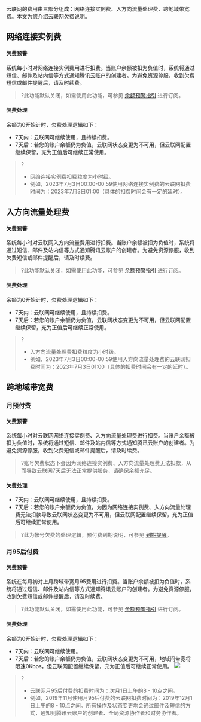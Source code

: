 ﻿云联网的费用由三部分组成：网络连接实例费、入方向流量处理费、跨地域带宽费。本文为您介绍云联网欠费说明。


## 网络连接实例费
#### 欠费预警
系统每小时对网络连接实例费用进行扣费。当账户余额被扣为负值时，系统将通过短信、邮件及站内信等方式通知腾讯云账户的创建者。为避免资源停服，收到欠费短信或邮件提醒后，请及时续费。
>?此功能默认关闭，如需使用此功能，可参见 [余额预警指引](https://cloud.tencent.com/document/product/555/9942)  进行订阅。
>

#### 欠费处理
余额为0开始计时，欠费处理逻辑如下：
 - 7天内：云联网可继续使用，且持续扣费。
 - 7天后：若您的账户余额仍为负值，云联网状态变更为不可用，但云联网配置继续保留，充为正值后可继续正常使用。
>?
>- 网络连接实例费扣费粒度为小时级。
>- 例如，2023年7月3日00:00-00:59使用网络连接实例费的云联网扣费时间为：2023年7月3日01:00（具体的扣费时间会有一定的延时）。
>


## 入方向流量处理费
#### 欠费预警
系统每小时对云联网入方向流量费用进行扣费。当账户余额被扣为负值时，系统将通过短信、邮件及站内信等方式通知腾讯云账户的创建者。为避免资源停服，收到欠费短信或邮件提醒后，请及时续费。
>?此功能默认关闭，如需使用此功能，可参见 [余额预警指引](https://cloud.tencent.com/document/product/555/9942)  进行订阅。
>

#### 欠费处理
余额为0开始计时，欠费处理逻辑如下：
 - 7天内：云联网可继续使用，且持续扣费。
 - 7天后：若您的账户余额仍为负值，云联网状态变更为不可用，但云联网配置继续保留，充为正值后可继续正常使用。

>?
>- 入方向流量处理费扣费粒度为小时级。
>- 例如，2023年7月3日00:00-00:59使用入方向流量处理费的云联网扣费时间为：2023年7月3日01:00（具体的扣费时间会有一定的延时）。
>

## 跨地域带宽费
### 月预付费
#### 欠费预警
系统每小时对云联网网络连接实例费、入方向流量处理费进行扣费。当账户余额被扣为负值时，系统将通过短信、邮件及站内信等方式通知腾讯云账户的创建者。为避免资源停服，收到欠费短信或邮件提醒后，请及时续费。
>?账号欠费状态下会因为网络连接实例费、入方向流量处理费无法扣款，从而导致云联网7天后无法正常提供服务，请确保余额充足。
>


#### 欠费处理
 - 7天内：云联网可继续使用，且持续扣费。
 - 7天后：若您的账户余额仍为负值，为因为网络连接实例费、入方向流量处理费无法扣款导致云联网状态变更为不可用，但云联网配置继续保留，充为正值后可继续正常使用。
>?此为帐号欠费的处理逻辑，预付费到期说明，可参见 [到期提醒](https://cloud.tencent.com/document/product/877/18745)。
>


### 月95后付费
#### 欠费预警
系统在每月初对上月跨域带宽月95费用进行扣费。当账户余额被扣为负值时，系统将通过短信、邮件及站内信等方式通知腾讯云账户的创建者。为避免资源停服，收到欠费短信或邮件提醒后，请及时续费。
>?此功能默认关闭，如需使用此功能，可参见 [余额预警指引](https://cloud.tencent.com/document/product/555/9942)  进行订阅。
>
#### 欠费处理
余额为0开始计时，欠费处理逻辑如下：
 - 7天内：云联网可继续使用。
 - 7天后：若您的账户余额仍为负值，云联网状态变更为不可用，地域间带宽将限速0Kbps，但云联网配置继续保留，充为正值后可继续正常使用。
 ![](https://qcloudimg.tencent-cloud.cn/raw/2b37e628b151c8b890b6668b8d944adb.png)
>?
>- 云联网月95后付费的扣费时间为：次月1日上午的8 - 10点之间。
>- 例如，2019年11月使用月95后付费的云联网扣费时间为：2019年12月1日上午的8 - 10点之间。所有操作及状态变更均会通过邮件及短信的方式，通知到腾讯云账户的创建者、全局资源协作者和财务协作者。
>

